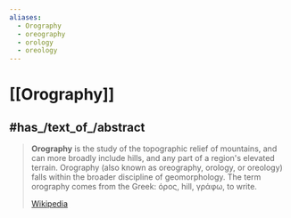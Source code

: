 ```yaml
---
aliases:
  - Orography 
  - oreography 
  - orology
  - oreology
---
```


# [[Orography]]


## #has_/text_of_/abstract 

> **Orography** is the study of the topographic relief of mountains, and can more broadly include hills, 
> and any part of a region's elevated terrain. 
> Orography (also known as oreography, orology, or oreology) falls within the broader discipline of geomorphology. 
> The term orography comes from the Greek: όρος, hill, γράφω, to write.
>
> [Wikipedia](https://en.wikipedia.org/wiki/Orography) 

